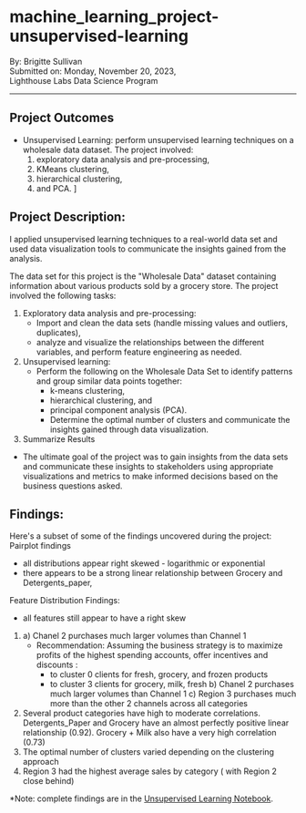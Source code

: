 # machine_learning_project-unsupervised-learning

By: Brigitte Sullivan</br>
Submitted on: Monday, November 20, 2023, </br>
Lighthouse Labs Data Science Program</br>

---


## Project Outcomes
- Unsupervised Learning: perform unsupervised learning techniques on a wholesale data dataset. The project involved: 
    1. exploratory data analysis and pre-processing, 
    2. KMeans clustering, 
    3. hierarchical clustering, 
    4. and PCA.
]
## Project Description:
I applied unsupervised learning techniques to a real-world data set and used data visualization tools to communicate the insights gained from the analysis.

The data set for this project is the "Wholesale Data" dataset containing information about various products sold by a grocery store.
The project involved the following tasks:

1. Exploratory data analysis and pre-processing: 
    * Import and clean the data sets (handle missing values and outliers, duplicates), 
    * analyze and visualize the relationships between the different variables,  and perform feature engineering as needed.
2. Unsupervised learning: 
    * Perform the following on the Wholesale Data Set to identify patterns and group similar data points together: 
        * k-means clustering,
        * hierarchical clustering, and 
        * principal component analysis (PCA). 
        * Determine the optimal number of clusters and communicate the insights gained through data visualization.
3. Summarize Results
* The ultimate goal of the project was to gain insights from the data sets and communicate these insights to stakeholders using appropriate visualizations and metrics to make informed decisions based on the business questions asked.

## Findings:

Here's a subset of some of the findings uncovered during the project: 
Pairplot findings
* all distributions appear right skewed - logarithmic or exponential
* there appears to be a strong linear relationship between Grocery and Detergents_paper, 

Feature Distribution Findings:
* all features still appear to have a right skew

1. a) Chanel 2 purchases much larger volumes than Channel 1
    * Recommendation: Assuming the business strategy is to maximize profits of the highest spending accounts, offer incentives and discounts :
        * to cluster 0 clients for fresh, grocery, and frozen products
        * to cluster 3 clients for grocery, milk, fresh
      b) Chanel 2 purchases much larger volumes than Channel 1
      c) Region 3 purchases much more than the other 2 channels across all categories
2. Several product categories have high to moderate correlations. Detergents_Paper and Grocery have an almost perfectly positive linear relationship (0.92). Grocery + Milk also have a very high correlation (0.73)
3. The optimal number of clusters varied depending on the clustering approach
4. Region 3 had the highest average sales by category ( with Region 2 close behind)

*Note: complete findings are in the [Unsupervised Learning Notebook](https://github.com/brigittesullivan/w23-unsupervised-learning-project/blob/main/Unsupervised%20Learning%20-%20Project.ipynb).